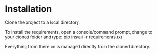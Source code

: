 # Installation

Clone the project to a local directory. 

To install the requirements, open a console/command prompt, change to your cloned folder and type:
        pip install -r requirements.txt

Everything from there on is managed directly from the cloned directory.